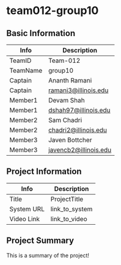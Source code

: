 # team012-group10

## Basic Information

|   Info      |        Description     |
| ----------- | ---------------------- |
| TeamID      |        Team-012        |
| TeamName    |         group10        |
| Captain     |       Ananth Ramani    |
| Captain     |  ramani3@illinois.edu  |
| Member1     |       Devam Shah       |
| Member1     |  dshah97@illinois.edu  |
| Member2     |       Sam Chadri       |
| Member2     |  chadri2@illinois.edu  |
| Member3     |       Javen Bottcher   |
| Member3     |  javencb2@illinois.edu |

## Project Information

|   Info      |        Description     |
| ----------- | ---------------------- |
|  Title      |       ProjectTitle     |
| System URL  |      link_to_system    |
| Video Link  |      link_to_video     |

## Project Summary

This is a summary of the project!
